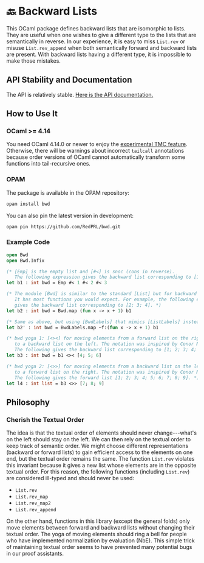 # 🔙 Backward Lists

This OCaml package defines backward lists that are isomorphic to lists.
They are useful when one wishes to give a different type to the lists that are semantically in reverse.
In our experience, it is easy to miss `List.rev` or misuse `List.rev_append` when both semantically forward and backward lists are present.
With backward lists having a different type, it is impossible to make those mistakes.

## API Stability and Documentation

The API is relatively stable. [Here is the API documentation.](https://redprl.org/ocaml-bwd/bwd/Bwd/)

## How to Use It

### OCaml >= 4.14

You need OCaml 4.14.0 or newer to enjoy the [experimental TMC feature](https://www.ocaml.org/manual/tail_mod_cons.html). Otherwise, there will be warnings about incorrect `tailcall` annotations because order versions of OCaml cannot automatically transform some functions into tail-recursive ones.

### OPAM

The package is available in the OPAM repository:
```sh
opam install bwd
```

You can also pin the latest version in development:
```sh
opam pin https://github.com/RedPRL/bwd.git
```

### Example Code

```ocaml
open Bwd
open Bwd.Infix

(* [Emp] is the empty list and [#<] is snoc (cons in reverse).
   The following expression gives the backward list corresponding to [1; 2; 3]. *)
let b1 : int bwd = Emp #< 1 #< 2 #< 3

(* The module [Bwd] is similar to the standard [List] but for backward lists.
   It has most functions you would expect. For example, the following expression
   gives the backward list corresponding to [2; 3; 4]. *)
let b2 : int bwd = Bwd.map (fun x -> x + 1) b1

(* Same as above, but using [BwdLabels] that mimics [ListLabels] instead. *)
let b2' : int bwd = BwdLabels.map ~f:(fun x -> x + 1) b1

(* bwd yoga 1: [<><] for moving elements from a forward list on the right
   to a backward list on the left. The notation was inspired by Conor McBride.
   The following gives the backward list corresponding to [1; 2; 3; 4; 5; 6]. *)
let b3 : int bwd = b1 <>< [4; 5; 6]

(* bwd yoga 2: [<>>] for moving elements from a backward list on the left
   to a forward list on the right. The notation was inspired by Conor McBride.
   The following gives the forward list [1; 2; 3; 4; 5; 6; 7; 8; 9]. *)
let l4 : int list = b3 <>> [7; 8; 9]
```

## Philosophy

### Cherish the Textual Order

The idea is that the textual order of elements should never change---what's on the left should stay on the left. We can then rely on the textual order to keep track of semantic order. We might choose different representations (backward or forward lists) to gain efficient access to the elements on one end, but the textual order remains the same. The function `List.rev` violates this invariant because it gives a new list whose elements are in the opposite textual order. For this reason, the following functions (including `List.rev`) are considered ill-typed and should never be used:

- `List.rev`
- `List.rev_map`
- `List.rev_map2`
- `List.rev_append`

On the other hand, functions in this library (except the general folds) only move elements between forward and backward lists without changing their textual order. The yoga of moving elements should ring a bell for people who have implemented normalization by evaluation (NbE). This simple trick of maintaining textual order seems to have prevented many potential bugs in our proof assistants.
